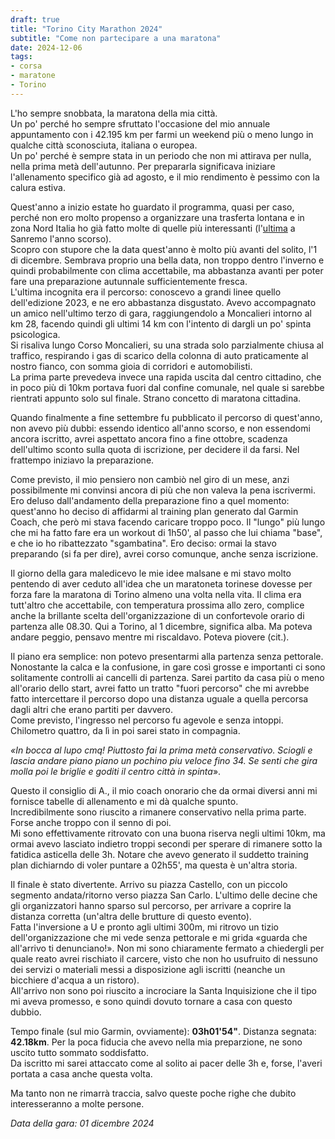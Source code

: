 ```yaml
---
draft: true
title: "Torino City Marathon 2024"
subtitle: "Come non partecipare a una maratona"
date: 2024-12-06
tags:
- corsa
- maratone
- Torino
---
```


L'ho sempre snobbata, la maratona della mia città.  
Un po' perché ho sempre sfruttato l'occasione del mio annuale appuntamento con i 42.195 km per farmi un weekend più o meno lungo in qualche città sconosciuta, italiana o europea.  
Un po' perché è sempre stata in un periodo che non mi attirava per nulla, nella prima metà dell'autunno. Per prepararla significava iniziare l'allenamento specifico già ad agosto, e il mio rendimento è pessimo con la calura estiva.

Quest'anno a inizio estate ho guardato il programma, quasi per caso, perché non ero molto propenso a organizzare una trasferta lontana e in zona Nord Italia ho già fatto molte di quelle più interessanti (l'[ultima](/blog/perche-sanremo-e-sanremo/) a Sanremo l'anno scorso).  
Scopro con stupore che la data quest'anno è molto più avanti del solito, l'1 di dicembre. Sembrava proprio una bella data, non troppo dentro l'inverno e quindi probabilmente con clima accettabile, ma abbastanza avanti per poter fare una preparazione autunnale sufficientemente fresca.  
L'ultima incognita era il percorso: conoscevo a grandi linee quello dell'edizione 2023, e ne ero abbastanza disgustato. Avevo accompagnato un amico nell'ultimo terzo di gara, raggiungendolo a Moncalieri intorno al km 28, facendo quindi gli ultimi 14 km con l'intento di dargli un po' spinta psicologica.  
Si risaliva lungo Corso Moncalieri, su una strada solo parzialmente chiusa al traffico, respirando i gas di scarico della colonna di auto praticamente al nostro fianco, con somma gioia di corridori e automobilisti.  
La prima parte prevedeva invece una rapida uscita dal centro cittadino, che in poco più di 10km portava fuori dal confine comunale, nel quale si sarebbe rientrati appunto solo sul finale. Strano concetto di maratona cittadina.  

Quando finalmente a fine settembre fu pubblicato il percorso di quest'anno, non avevo più dubbi: essendo identico all'anno scorso, e non essendomi ancora iscritto, avrei aspettato ancora fino a fine ottobre, scadenza dell'ultimo sconto sulla quota di iscrizione, per decidere il da farsi. Nel frattempo iniziavo la preparazione.  

Come previsto, il mio pensiero non cambiò nel giro di un mese, anzi possibilmente mi convinsi ancora di più che non valeva la pena iscrivermi. Ero deluso dall'andamento della preparazione fino a quel momento: quest'anno ho deciso di affidarmi al training plan generato dal Garmin Coach, che però mi stava facendo caricare troppo poco. Il "lungo" più lungo che mi ha fatto fare era un workout di 1h50', al passo che lui chiama "base", e che io ho ribattezzato "sgambatina". Ero deciso: ormai la stavo preparando (si fa per dire), avrei corso comunque, anche senza iscrizione.

Il giorno della gara maledicevo le mie idee malsane e mi stavo molto pentendo di aver ceduto all'idea che un maratoneta torinese dovesse per forza fare la maratona di Torino almeno una volta nella vita. Il clima era tutt'altro che accettabile, con temperatura prossima allo zero, complice anche la brillante scelta dell'organizzazione di un confortevole orario di partenza alle 08.30. Qui a Torino, al 1 dicembre, significa alba. Ma poteva andare peggio, pensavo mentre mi riscaldavo. Poteva piovere (cit.).

Il piano era semplice: non potevo presentarmi alla partenza senza pettorale. Nonostante la calca e la confusione, in gare così grosse e importanti ci sono solitamente controlli ai cancelli di partenza. 
 Sarei partito da casa più o meno all'orario dello start, avrei fatto un tratto "fuori percorso" che mi avrebbe fatto intercettare il percorso dopo una distanza uguale a quella percorsa dagli altri che erano partiti per davvero.  
Come previsto, l'ingresso nel percorso fu agevole e senza intoppi. Chilometro quattro, da lì in poi sarei stato in compagnia.  

_«In bocca al lupo cmq! Piuttosto fai la prima metà conservativo. Sciogli e lascia andare piano piano un pochino piu veloce fino 34. Se senti che gira molla poi le briglie e goditi il centro città in spinta_».  

Questo il consiglio di A., il mio coach onorario che da ormai diversi anni mi fornisce tabelle di allenamento e mi dà qualche spunto.  
Incredibilmente sono riuscito a rimanere conservativo nella prima parte. Forse anche troppo con il senno di poi.  
Mi sono effettivamente ritrovato con una buona riserva negli ultimi 10km, ma ormai avevo lasciato indietro troppi secondi per sperare di rimanere sotto la fatidica asticella delle 3h. Notare che avevo generato il suddetto training plan dichiarndo di voler puntare a 02h55', ma questa è un'altra storia.

Il finale è stato divertente. Arrivo su piazza Castello, con un piccolo segmento andata/ritorno verso piazza San Carlo. L'ultimo delle decine che gli organizzatori hanno sparso sul percorso, per arrivare a coprire la distanza corretta (un'altra delle brutture di questo evento).  
Fatta l'inversione a U e pronto agli ultimi 300m, mi ritrovo un tizio dell'organizzazione che mi vede senza pettorale e mi grida «guarda che all'arrivo ti denunciano!». Non mi sono chiaramente fermato a chiedergli per quale reato avrei rischiato il carcere, visto che non ho usufruito di nessuno dei servizi o materiali messi a disposizione agli iscritti (neanche un bicchiere d'acqua a un ristoro).  
All'arrivo non sono poi riuscito a incrociare la Santa Inquisizione che il tipo mi aveva promesso, e sono quindi dovuto tornare a casa con questo dubbio.

Tempo finale (sul mio Garmin, ovviamente): **03h01'54"**. Distanza segnata: **42.18km**. Per la poca fiducia che avevo nella mia preparzione, ne sono uscito tutto sommato soddisfatto.  
Da iscritto mi sarei attaccato come al solito ai pacer delle 3h e, forse, l'averi portata a casa anche questa volta.  

Ma tanto non ne rimarrà traccia, salvo queste poche righe che dubito interesseranno a molte persone.

_Data della gara: 01 dicembre 2024_
